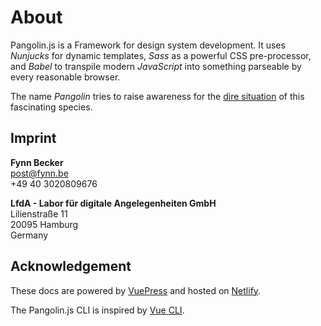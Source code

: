 # About

Pangolin.js is a Framework for design system development. It uses _Nunjucks_ for dynamic templates, _Sass_ as a powerful CSS pre-processor, and _Babel_ to transpile modern _JavaScript_ into something parseable by every reasonable browser.

The name _Pangolin_ tries to raise awareness for the [dire situation](https://en.wikipedia.org/wiki/Pangolin) of this fascinating species.

## Imprint

**Fynn Becker**  
[post@fynn.be](mailto:post@fynn.be)  
+49 40 3020809676

**LfdA - Labor für digitale Angelegenheiten GmbH**  
Lilienstraße 11  
20095 Hamburg  
Germany

## Acknowledgement

These docs are powered by [VuePress](https://vuepress.vuejs.org) and hosted on [Netlify](https://www.netlify.com).

The Pangolin.js CLI is inspired by [Vue CLI](https://cli.vuejs.org).
